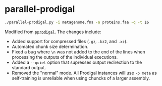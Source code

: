 # parallel-prodigal

```bash
./parallel-prodigal.py -i metagenome.fna -a proteins.faa -q -t 16
```

Modified from [`pprodigal`](https://github.com/sjaenick/pprodigal). The changes include:
- Added support for compressed files (`.gz`, `.bz2`, and `.xz`).
- Automated chunk size determination.
- Fixed a bug where `\n` was not added to the end of the lines when processing the outputs of the individual executions.
- Added a `--quiet` option that supresses output redirection to the standard output.
- Removed the "normal" mode. All Prodigal instances will use `-p meta` as self-training is unreliable when using chuncks of a larger assembly.
